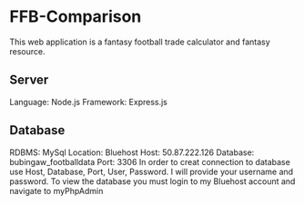 # FFB-Comparison

This web application is a fantasy football trade calculator and fantasy resource. 

## Server

Language: Node.js
Framework: Express.js

## Database

RDBMS: MySql
Location: Bluehost
Host: 50.87.222.126
Database: bubingaw_footballdata
Port: 3306
In order to creat connection to database use Host, Database, Port, User, Password.
I will provide your username and password.
To view the database you must login to my Bluehost account and navigate to myPhpAdmin
